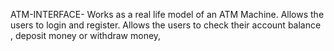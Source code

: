 ATM-INTERFACE-   Works as a real life model of an ATM Machine. Allows the users to login and register. Allows the users to check their account balance , deposit money or withdraw money,
